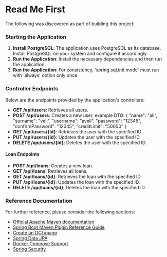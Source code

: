 # Read Me First

The following was discovered as part of building this project:

### Starting the Application

1. **Install PostgreSQL**: The application uses PostgreSQL as its database. Install PostgreSQL on your system and configure it accordingly.
2. **Run the Application**: Install the necessary dependencies and then run the application.
2. **Run the Application**: For consistency, 'spring.sql.init.mode' must run with 'always' option only once

### Controller Endpoints

Below are the endpoints provided by the application's controllers:

- **GET /api/users**: Retrieves all users.
- **POST /api/users**: Creates a new user.
  example DTO:
  {
  "name": "ali",
  "surname": "veli",
  "username": "aveli",
  "password": "12345",
  "confirmPassword": "12345",
  "creditLimit": "50000"
  }
- **GET /api/users/{id}**: Retrieves the user with the specified ID.
- **PUT /api/users/{id}**: Updates the user with the specified ID.
- **DELETE /api/users/{id}**: Deletes the user with the specified ID.

#### Loan Endpoints

- **POST /api/loans**: Creates a new loan.
- **GET /api/loans**: Retrieves all loans.
- **GET /api/loans/{id}**: Retrieves the loan with the specified ID.
- **PUT /api/loans/{id}**: Updates the loan with the specified ID.
- **DELETE /api/loans/{id}**: Deletes the loan with the specified ID.

### Reference Documentation

For further reference, please consider the following sections:

* [Official Apache Maven documentation](https://maven.apache.org/guides/index.html)
* [Spring Boot Maven Plugin Reference Guide](https://docs.spring.io/spring-boot/3.4.0/maven-plugin)
* [Create an OCI image](https://docs.spring.io/spring-boot/3.4.0/maven-plugin/build-image.html)
* [Spring Data JPA](https://docs.spring.io/spring-boot/3.4.0/reference/data/sql.html#data.sql.jpa-and-spring-data)
* [Docker Compose Support](https://docs.spring.io/spring-boot/3.4.0/reference/features/dev-services.html#features.dev-services.docker-compose)
* [Spring Security](https://docs.spring.io/spring-boot/3.4.0/reference/web/spring-security.html)

